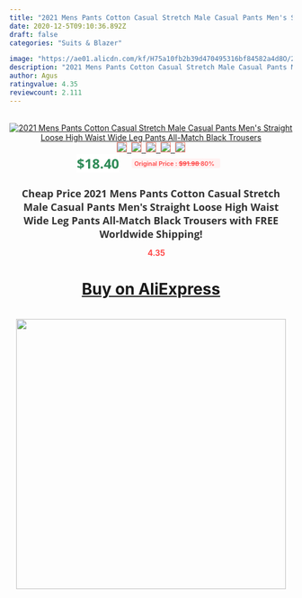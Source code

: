 ```yaml
---
title: "2021 Mens Pants Cotton Casual Stretch Male Casual Pants Men's Straight Loose High Waist Wide Leg Pants All-Match Black Trousers"
date: 2020-12-5T09:10:36.892Z
draft: false
categories: "Suits & Blazer"

image: "https://ae01.alicdn.com/kf/H75a10fb2b39d470495316bf84582a4d8O/2021-Mens-Pants-Cotton-Casual-Stretch-Male-Casual-Pants-Men-s-Straight-Loose-High-Waist-Wide.jpg"
description: "2021 Mens Pants Cotton Casual Stretch Male Casual Pants Men's Straight Loose High Waist Wide Leg Pants All-Match Black Trousers"
author: Agus
ratingvalue: 4.35
reviewcount: 2.111
---
```

<br>
<div style="text-align: center;">
<a href="https://s.click.aliexpress.com/e/_A0wcnT" target="_blank" rel="nofollow noopener noreferrer"><img alt="2021 Mens Pants Cotton Casual Stretch Male Casual Pants Men's Straight Loose High Waist Wide Leg Pants All-Match Black Trousers" class="magnifier-image" src="https://ae01.alicdn.com/kf/H75a10fb2b39d470495316bf84582a4d8O/2021-Mens-Pants-Cotton-Casual-Stretch-Male-Casual-Pants-Men-s-Straight-Loose-High-Waist-Wide.jpg_640x640.jpg">
<br>
<img style="border:1px solid salmon" src="https://ae01.alicdn.com/kf/H75a10fb2b39d470495316bf84582a4d8O/2021-Mens-Pants-Cotton-Casual-Stretch-Male-Casual-Pants-Men-s-Straight-Loose-High-Waist-Wide.jpg_120x120.jpg">&nbsp;&nbsp;<img style="border:1px solid salmon" src="https://ae01.alicdn.com/kf/H74325e66684c461caf2b7c712fe1d23da/2021-Mens-Pants-Cotton-Casual-Stretch-Male-Casual-Pants-Men-s-Straight-Loose-High-Waist-Wide.jpg_120x120.jpg">&nbsp;&nbsp;<img style="border:1px solid salmon" src="https://ae01.alicdn.com/kf/Hce51ecbd604a47b29633cd2560b4eba9m/2021-Mens-Pants-Cotton-Casual-Stretch-Male-Casual-Pants-Men-s-Straight-Loose-High-Waist-Wide.jpg_120x120.jpg">&nbsp;&nbsp;<img style="border:1px solid salmon" src="https://ae01.alicdn.com/kf/Hf38f7e174b2e42d7a4d02b089476717e6/2021-Mens-Pants-Cotton-Casual-Stretch-Male-Casual-Pants-Men-s-Straight-Loose-High-Waist-Wide.jpg_120x120.jpg">&nbsp;&nbsp;<img style="border:1px solid salmon" src="https://ae01.alicdn.com/kf/Haa3891cd28304e96b7edab3860378811V/2021-Mens-Pants-Cotton-Casual-Stretch-Male-Casual-Pants-Men-s-Straight-Loose-High-Waist-Wide.jpg_120x120.jpg"></a></div><br0>
<div style="text-align: center;"><span style="background-color: white; border: 0px; box-sizing: border-box; color: seagreen; display: inline-block; font-family: &quot;open sans&quot; , &quot;arial&quot; , &quot;helvetica&quot; , sans-serif , &quot;heiti&quot;; font-size: 24px; font-stretch: inherit; font-weight: 700; line-height: inherit; margin: 0px 10px 0px 0px; padding: 0px; vertical-align: middle;">$18.40 </span>
<span style="background: rgb(255 , 241 , 241); border-radius: 3px; border: 0px; box-sizing: border-box; color: #ff4747; display: inline-block; font-family: inherit; font-size: 12px; font-stretch: inherit; font-style: inherit; font-variant: inherit; font-weight: 600; line-height: inherit; margin: 0px; padding: 2px 5px; transform: scale(0.9); vertical-align: middle;">Original Price : <b style="text-decoration: line-through;">$91.98 </b> 80%&nbsp;&nbsp;</span></div>
<h1 style="color: #333333; display: inline-block; font-family: &quot;open sans&quot; , &quot;arial&quot; , &quot;helvetica&quot; , sans-serif , &quot;heiti&quot;; font-size: 18px; font-stretch: inherit; font-weight: 700; text-align: center;">Cheap Price 2021 Mens Pants Cotton Casual Stretch Male Casual Pants Men's Straight Loose High Waist Wide Leg Pants All-Match Black Trousers with FREE Worldwide Shipping!</h1>
<div style="color: #ff4747; text-align: center;">
<img src="https://4.bp.blogspot.com/-M0ZcTcb-5uY/XleCXlxnR4I/AAAAAAAAAEc/OrjgMkXV1oMQFaCRZj5HQwOCBcu3w1FegCPcBGAYYCw/s1600/star.png" style="height: 15px;">&nbsp;<b>4.35</b></div>
<div class="button_cont" align="center"><a class="buynow_a" href="https://s.click.aliexpress.com/e/_A0wcnT" target="_blank" rel="nofollow noopener noreferrer"><H1>Buy on AliExpress</H1></a></div><br>
<div class="separator" style="clear: both; text-align: center;">
<img src="https://lh3.googleusercontent.com/-pTy5HemUv9M/XlePHvY0dAI/AAAAAAAAAE4/0nX5iRUoIWY8eMW9Dpxeirr157OZliDIgCLcBGAsYHQ/s1600/badge.gif" width="480">
</div>
